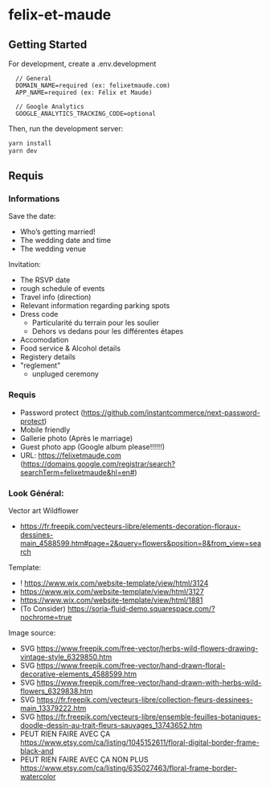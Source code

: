 # felix-et-maude

## Getting Started

For development, create a .env.development

```
  // General
  DOMAIN_NAME=required (ex: felixetmaude.com)
  APP_NAME=required (ex: Félix et Maude)

  // Google Analytics
  GOOGLE_ANALYTICS_TRACKING_CODE=optional
```

Then, run the development server:

```bash
yarn install
yarn dev
```

## Requis

### Informations

Save the date:

- Who’s getting married!
- The wedding date and time
- The wedding venue

Invitation:

- The RSVP date
- rough schedule of events
- Travel info (direction)
- Relevant information regarding parking spots
- Dress code
  - Particularité du terrain pour les soulier
  - Dehors vs dedans pour les différentes étapes
- Accomodation
- Food service & Alcohol details
- Registery details
- "reglement"
  - unpluged ceremony

### Requis

- Password protect (https://github.com/instantcommerce/next-password-protect)
- Mobile friendly
- Gallerie photo (Après le marriage)
- Guest photo app (Google album please!!!!!!)
- URL: https://felixetmaude.com (https://domains.google.com/registrar/search?searchTerm=felixetmaude&hl=en#)

### Look Général:

Vector art Wildflower

- https://fr.freepik.com/vecteurs-libre/elements-decoration-floraux-dessines-main_4588599.htm#page=2&query=flowers&position=8&from_view=search

Template:

- ! https://www.wix.com/website-template/view/html/3124
- https://www.wix.com/website-template/view/html/3127
- https://www.wix.com/website-template/view/html/1881
- (To Consider) https://soria-fluid-demo.squarespace.com/?nochrome=true

Image source:

- SVG https://www.freepik.com/free-vector/herbs-wild-flowers-drawing-vintage-style_6329850.htm
- SVG https://www.freepik.com/free-vector/hand-drawn-floral-decorative-elements_4588599.htm
- SVG https://www.freepik.com/free-vector/hand-drawn-with-herbs-wild-flowers_6329838.htm
- SVG https://fr.freepik.com/vecteurs-libre/collection-fleurs-dessinees-main_13379222.htm
- SVG https://fr.freepik.com/vecteurs-libre/ensemble-feuilles-botaniques-doodle-dessin-au-trait-fleurs-sauvages_13743652.htm
- PEUT RIEN FAIRE AVEC ÇA https://www.etsy.com/ca/listing/1045152611/floral-digital-border-frame-black-and
- PEUT RIEN FAIRE AVEC ÇA NON PLUS https://www.etsy.com/ca/listing/635027463/floral-frame-border-watercolor
